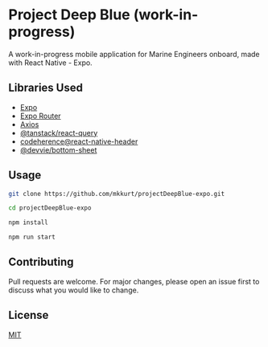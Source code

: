 # Project Deep Blue (work-in-progress)

A work-in-progress mobile application for Marine Engineers onboard, made with React Native - Expo.

## Libraries Used

- [Expo](https://expo.dev)
- [Expo Router](https://docs.expo.dev/router/installation/)
- [Axios](https://github.com/axios/axios)
- [@tanstack/react-query](https://tanstack.com/query/latest)
- [codeherence@react-native-header](https://github.com/codeherence/react-native-header)
- [@devvie/bottom-sheet](https://www.npmjs.com/package/@devvie/bottom-sheet)

## Usage

```bash
git clone https://github.com/mkkurt/projectDeepBlue-expo.git
```

```bash
cd projectDeepBlue-expo
```

```bash
npm install
```

```bash
npm run start
```

## Contributing

Pull requests are welcome. For major changes, please open an issue first
to discuss what you would like to change.

## License

[MIT](https://choosealicense.com/licenses/mit/)
